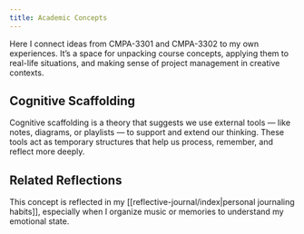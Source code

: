 ```yaml
---
title: Academic Concepts
---
```


Here I connect ideas from CMPA-3301 and CMPA-3302 to my own experiences. It’s a space for unpacking course concepts, applying them to real-life situations, and making sense of project management in creative contexts.

## Cognitive Scaffolding

Cognitive scaffolding is a theory that suggests we use external tools — like notes, diagrams, or playlists — to support and extend our thinking. These tools act as temporary structures that help us process, remember, and reflect more deeply.

## Related Reflections

This concept is reflected in my [[reflective-journal/index|personal journaling habits]], especially when I organize music or memories to understand my emotional state.
